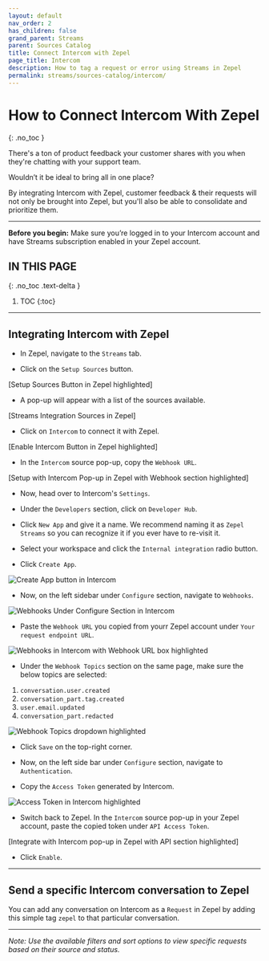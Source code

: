 ```yaml
---
layout: default
nav_order: 2
has_children: false
grand_parent: Streams
parent: Sources Catalog
title: Connect Intercom with Zepel
page_title: Intercom
description: How to tag a request or error using Streams in Zepel
permalink: streams/sources-catalog/intercom/
---
```


# How to Connect Intercom With Zepel
{: .no_toc }

There's a ton of product feedback your customer shares with you when they're chatting with your support team.

Wouldn’t it be ideal to bring all in one place? 

By integrating Intercom with Zepel, customer feedback & their requests will not only be brought into Zepel, but you'll also be able to consolidate and prioritize them. 

---

**Before you begin:** Make sure you’re logged in to your Intercom account and have Streams subscription enabled in your Zepel account.

## IN THIS PAGE
{: .no_toc .text-delta }

1. TOC
{:toc}

---

## Integrating Intercom with Zepel

- In Zepel, navigate to the `Streams` tab. 

- Click on the `Setup Sources` button. 

[Setup Sources Button in Zepel highlighted]

- A pop-up will appear with a list of the sources available. 

[Streams Integration Sources in Zepel] 

- Click on `Intercom` to connect it with Zepel.

[Enable Intercom Button in Zepel highlighted]

- In the `Intercom` source pop-up, copy the `Webhook URL`. 

[Setup with Intercom Pop-up in Zepel with Webhook section highlighted] 

- Now, head over to Intercom's `Settings`.  

- Under the `Developers` section, click on `Developer Hub`.

- Click `New App` and give it a name. We recommend naming it as `Zepel Streams` so you can recognize it if you ever have to re-visit it.

- Select your workspace and click the `Internal integration` radio button.

- Click `Create App`.

![Create App button in Intercom](/guide/assets/uploads/intercom-create-app-streams.png)   

- Now, on the left sidebar under `Configure` section, navigate to `Webhooks`.

![Webhooks Under Configure Section in Intercom](/guide/assets/uploads/intercom-configure-webhooks.png)

- Paste the `Webhook URL` you copied from yourr Zepel account under `Your request endpoint URL`.

![Webhooks in Intercom with Webhook URL box highlighted](/guide/assets/uploads/intercom-webhooks-url.png)

- Under the `Webhook Topics` section on the same page, make sure the below topics are selected:

1. `conversation.user.created`
2. `conversation_part.tag.created`
3. `user.email.updated`
4. `conversation_part.redacted`

![Webhook Topics dropdown highlighted](/guide/assets/uploads/intercom-webhook-topics.png)

- Click `Save` on the top-right corner. 

- Now, on the left side bar under `Configure` section, navigate to `Authentication`. 

- Copy the `Access Token` generated by Intercom. 

![Access Token in Intercom highlighted](/guide/assets/uploads/intercom-access-token.png)

- Switch back to Zepel. In the `Intercom` source pop-up in your Zepel account, paste the copied token under `API Access Token`. 

[Integrate with Intercom pop-up in Zepel with API section highlighted] 

- Click `Enable`.

---

## Send a specific Intercom conversation to Zepel

You can add any conversation on Intercom as a `Request` in Zepel by adding this simple tag `zepel` to that particular conversation.

---

*Note: Use the available filters and sort options to view specific requests based on their source and status.*
